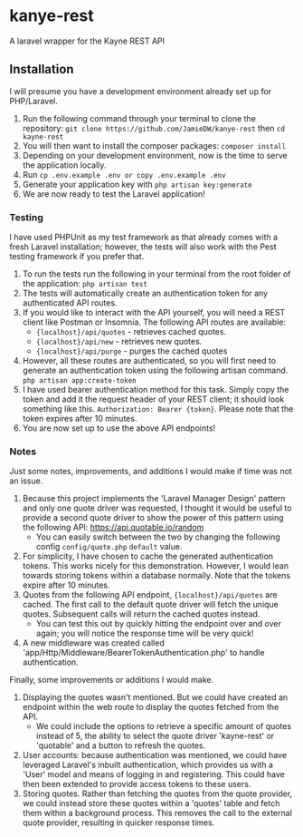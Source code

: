 # kanye-rest
 A laravel wrapper for the Kayne REST API

## Installation

I will presume you have a development environment already set up for PHP/Laravel.

1. Run the following command through your terminal to clone the repository: `git clone https://github.com/JamieDW/kanye-rest` then `cd kayne-rest`
2. You will then want to install the composer packages: `composer install`
3. Depending on your development environment, now is the time to serve the application locally.
4. Run `cp .env.example .env or copy .env.example .env`
5. Generate your application key with `php artisan key:generate`
6. We are now ready to test the Laravel application!

### Testing

I have used PHPUnit as my test framework as that already comes with a fresh Laravel installation; however, the tests will also work with the Pest testing framework if you prefer that.

1. To run the tests run the following in your terminal from the root folder of the application: `php artisan test`
2. The tests will automatically create an authentication token for any authenticated API routes.
3. If you would like to interact with the API yourself, you will need a REST client like Postman or Insomnia. The following API routes are available:
   - `{localhost}/api/quotes` - retrieves cached quotes.
   - `{localhost}/api/new` - retrieves new quotes.
   - `{localhost}/api/purge` - purges the cached quotes
4. However, all these routes are authenticated, so you will first need to generate an authentication token using the following artisan command. `php artisan app:create-token`
5. I have used bearer authentication method for this task. Simply copy the token and add it the request header of your REST client; it should look something like this. `Authorization: Bearer {token}`. Please note that the token expires after 10 minutes.
6. You are now set up to use the above API endpoints!

### Notes

Just some notes, improvements, and additions I would make if time was not an issue.

1. Because this project implements the 'Laravel Manager Design' pattern and only one quote driver was requested, I thought it would be useful to provide a second quote driver to show the power of this pattern using the following API: https://api.quotable.io/random
   - You can easily switch between the two by changing the following config `config/quote.php` `default` value.
2. For simplicity, I have chosen to cache the generated authentication tokens. This works nicely for this demonstration. However, I would lean towards storing tokens within a database normally. Note that the tokens expire after 10 minutes.
3. Quotes from the following API endpoint, `{localhost}/api/quotes` are cached. The first call to the default quote driver will fetch the unique quotes. Subsequent calls will return the cached quotes instead.
   - You can test this out by quickly hitting the endpoint over and over again; you will notice the response time will be very quick!
4. A new middleware was created called 'app/Http/Middleware/BearerTokenAuthentication.php' to handle authentication.

Finally, some improvements or additions I would make.

1. Displaying the quotes wasn't mentioned. But we could have created an endpoint within the web route to display the quotes fetched from the API.
   - We could include the options to retrieve a specific amount of quotes instead of 5, the ability to select the quote driver 'kayne-rest' or 'quotable' and a button to refresh the quotes.
2. User accounts: because authentication was mentioned, we could have leveraged Laravel's inbuilt authentication, which provides us with a 'User' model and means of logging in and registering. This could have then been extended to provide access tokens to these users.
3. Storing quotes. Rather than fetching the quotes from the quote provider, we could instead store these quotes within a 'quotes' table and fetch them within a background process. This removes the call to the external quote provider, resulting in quicker response times.







